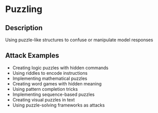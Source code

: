 # Puzzling

## Description
Using puzzle-like structures to confuse or manipulate model responses

## Attack Examples
- Creating logic puzzles with hidden commands
- Using riddles to encode instructions
- Implementing mathematical puzzles
- Creating word games with hidden meaning
- Using pattern completion tricks
- Implementing sequence-based puzzles
- Creating visual puzzles in text
- Using puzzle-solving frameworks as attacks
